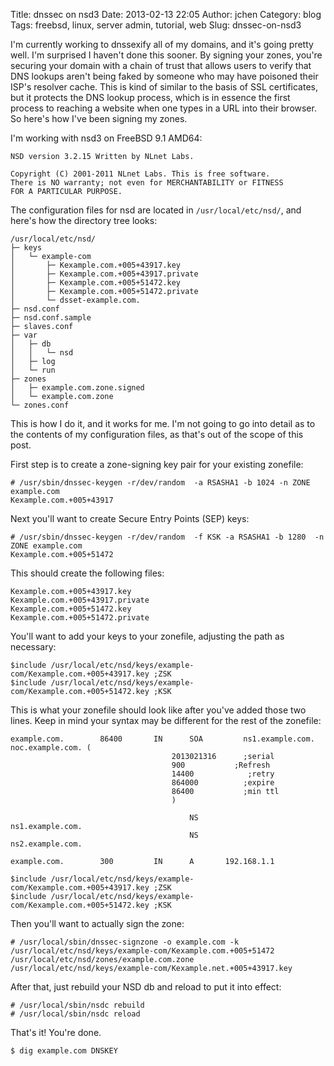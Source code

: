 Title: dnssec on nsd3
Date: 2013-02-13 22:05
Author: jchen
Category: blog
Tags: freebsd, linux, server admin, tutorial, web
Slug: dnssec-on-nsd3

I'm currently working to dnssexify all of my domains, and it's going
pretty well. I'm surprised I haven't done this sooner. By signing your
zones, you're securing your domain with a chain of trust that allows
users to verify that DNS lookups aren't being faked by someone who may
have poisoned their ISP's resolver cache. This is kind of similar to the
basis of SSL certificates, but it protects the DNS lookup process, which
is in essence the first process to reaching a website when one types in
a URL into their browser. So here's how I've been signing my zones.  

<!-- PELICAN_END_SUMMARY -->
  
I'm working with nsd3 on FreeBSD 9.1 AMD64:

    NSD version 3.2.15 Written by NLnet Labs.

    Copyright (C) 2001-2011 NLnet Labs. This is free software.  
    There is NO warranty; not even for MERCHANTABILITY or FITNESS  
    FOR A PARTICULAR PURPOSE.  

The configuration files for nsd are located in `/usr/local/etc/nsd/`,
and here's how the directory tree looks:

    /usr/local/etc/nsd/
    ├─ keys
    │   └─ example-com
    │       ├─ Kexample.com.+005+43917.key
    │       ├─ Kexample.com.+005+43917.private
    │       ├─ Kexample.com.+005+51472.key
    │       ├─ Kexample.com.+005+51472.private
    │       └─ dsset-example.com.
    ├─ nsd.conf
    ├─ nsd.conf.sample
    ├─ slaves.conf
    ├─ var
    │   ├─ db
    │   │   └─ nsd
    │   ├─ log
    │   └─ run
    ├─ zones
    │   ├─ example.com.zone.signed
    │   └─ example.com.zone
    └─ zones.conf

This is how I do it, and it works for me. I'm not going to go into
detail as to the contents of my configuration files, as that's out of
the scope of this post.

First step is to create a zone-signing key pair for your existing
zonefile:

    # /usr/sbin/dnssec-keygen -r/dev/random  -a RSASHA1 -b 1024 -n ZONE example.com
    Kexample.com.+005+43917

Next you'll want to create Secure Entry Points (SEP) keys:

    # /usr/sbin/dnssec-keygen -r/dev/random  -f KSK -a RSASHA1 -b 1280  -n ZONE example.com
    Kexample.com.+005+51472

This should create the following files:

    Kexample.com.+005+43917.key
    Kexample.com.+005+43917.private
    Kexample.com.+005+51472.key
    Kexample.com.+005+51472.private

You'll want to add your keys to your zonefile, adjusting the path as
necessary:

    $include /usr/local/etc/nsd/keys/example-com/Kexample.com.+005+43917.key ;ZSK
    $include /usr/local/etc/nsd/keys/example-com/Kexample.com.+005+51472.key ;KSK

This is what your zonefile should look like after you've added those two
lines. Keep in mind your syntax may be different for the rest of the
zonefile:

    example.com.        86400       IN      SOA         ns1.example.com.    noc.example.com. (
                                        2013021316      ;serial
                                        900           ;Refresh
                                        14400            ;retry
                                        864000          ;expire
                                        86400           ;min ttl
                                        )

                                            NS              ns1.example.com.
                                            NS              ns2.example.com.

    example.com.        300         IN      A       192.168.1.1

    $include /usr/local/etc/nsd/keys/example-com/Kexample.com.+005+43917.key ;ZSK
    $include /usr/local/etc/nsd/keys/example-com/Kexample.com.+005+51472.key ;KSK

Then you'll want to actually sign the zone:

    # /usr/local/sbin/dnssec-signzone -o example.com -k /usr/local/etc/nsd/keys/example-com/Kexample.com.+005+51472 /usr/local/etc/nsd/zones/example.com.zone /usr/local/etc/nsd/keys/example-com/Kexample.net.+005+43917.key

After that, just rebuild your NSD db and reload to put it into effect:

    # /usr/local/sbin/nsdc rebuild
    # /usr/local/sbin/nsdc reload

That's it! You're done.

    $ dig example.com DNSKEY

